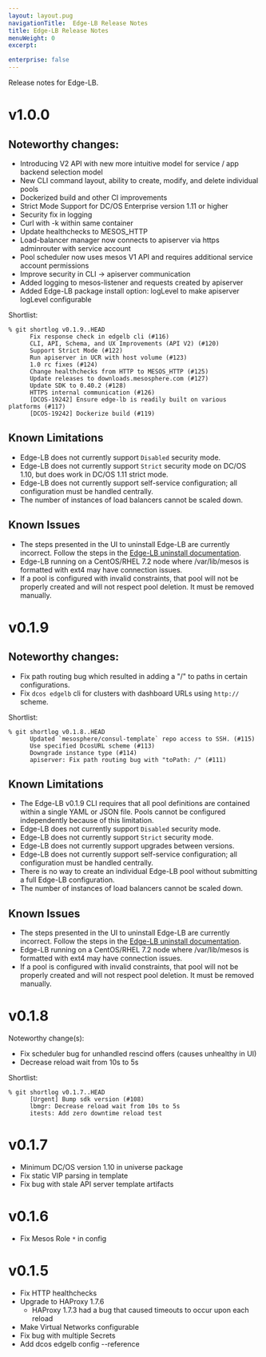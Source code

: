 ```yaml
---
layout: layout.pug
navigationTitle:  Edge-LB Release Notes
title: Edge-LB Release Notes
menuWeight: 0
excerpt:

enterprise: false
---
```


Release notes for Edge-LB.

# v1.0.0

## Noteworthy changes:

- Introducing V2 API with new more intuitive model for service / app backend selection model
- New CLI command layout, ability to create, modify, and delete individual pools
- Dockerized build and other CI improvements
- Strict Mode Support for DC/OS Enterprise version 1.11 or higher
- Security fix in logging
- Curl with -k within same container
- Update healthchecks to MESOS_HTTP
- Load-balancer manager now connects to apiserver via https adminrouter with service account
- Pool scheduler now uses mesos V1 API and requires additional service account permissions
- Improve security in CLI -> apiserver communication
- Added logging to mesos-listener and requests created by apiserver
- Added Edge-LB package install option: logLevel to make apiserver logLevel configurable

Shortlist:

```
% git shortlog v0.1.9..HEAD
      Fix response check in edgelb cli (#116)
      CLI, API, Schema, and UX Improvements (API V2) (#120)
      Support Strict Mode (#122)
      Run apiserver in UCR with host volume (#123)
      1.0 rc fixes (#124)
      Change healthchecks from HTTP to MESOS_HTTP (#125)
      Update releases to downloads.mesosphere.com (#127)
      Update SDK to 0.40.2 (#128)
      HTTPS internal communication (#126)
      [DCOS-19242] Ensure edge-lb is readily built on various platforms (#117)
      [DCOS-19242] Dockerize build (#119)
```

## Known Limitations

* Edge-LB does not currently support `Disabled` security mode.
* Edge-LB does not currently support `Strict` security mode on DC/OS 1.10, but does work in DC/OS 1.11 strict mode.
* Edge-LB does not currently support self-service configuration; all configuration must be handled centrally.
* The number of instances of load balancers cannot be scaled down.

## Known Issues

* The steps presented in the UI to uninstall Edge-LB are currently incorrect. Follow the steps in the [Edge-LB uninstall documentation](/service-docs/edge-lb/1.0.0/uninstalling/).
* Edge-LB running on a CentOS/RHEL 7.2 node where /var/lib/mesos is formatted with ext4 may have connection issues.
* If a pool is configured with invalid constraints, that pool will not be properly created and will not respect pool deletion.  It must be removed manually.

# v0.1.9

## Noteworthy changes:

- Fix path routing bug which resulted in adding a "/" to paths in certain configurations.
- Fix `dcos edgelb` cli for clusters with dashboard URLs using `http://` scheme.

Shortlist:

```
% git shortlog v0.1.8..HEAD
      Updated `mesosphere/consul-template` repo access to SSH. (#115)
      Use specified DcosURL scheme (#113)
      Downgrade instance type (#114)
      apiserver: Fix path routing bug with "toPath: /" (#111)
```

## Known Limitations

* The Edge-LB v0.1.9 CLI requires that all pool definitions are contained within a single YAML or JSON file. Pools cannot be configured independently because of this limitation.
* Edge-LB does not currently support `Disabled` security mode.
* Edge-LB does not currently support `Strict` security mode.
* Edge-LB does not currently support upgrades between versions.
* Edge-LB does not currently support self-service configuration; all configuration must be handled centrally.
* There is no way to create an individual Edge-LB pool without submitting a full Edge-LB configuration.
* The number of instances of load balancers cannot be scaled down.

## Known Issues

* The steps presented in the UI to uninstall Edge-LB are currently incorrect. Follow the steps in the [Edge-LB uninstall documentation](/service-docs/edge-lb/0.1.9/uninstalling/).
* Edge-LB running on a CentOS/RHEL 7.2 node where /var/lib/mesos is formatted with ext4 may have connection issues.
* If a pool is configured with invalid constraints, that pool will not be properly created and will not respect pool deletion.  It must be removed manually.

# v0.1.8

Noteworthy change(s):

- Fix scheduler bug for unhandled rescind offers (causes unhealthy in UI)
- Decrease reload wait from 10s to 5s

Shortlist:

```
% git shortlog v0.1.7..HEAD
      [Urgent] Bump sdk version (#108)
      lbmgr: Decrease reload wait from 10s to 5s
      itests: Add zero downtime reload test
```

# v0.1.7

* Minimum DC/OS version 1.10 in universe package
* Fix static VIP parsing in template
* Fix bug with stale API server template artifacts

# v0.1.6

* Fix Mesos Role `*` in config

# v0.1.5

* Fix HTTP healthchecks
* Upgrade to HAProxy 1.7.6
    * HAProxy 1.7.3 had a bug that caused timeouts to occur upon each reload
* Make Virtual Networks configurable
* Fix bug with multiple Secrets
* Add dcos edgelb config --reference

